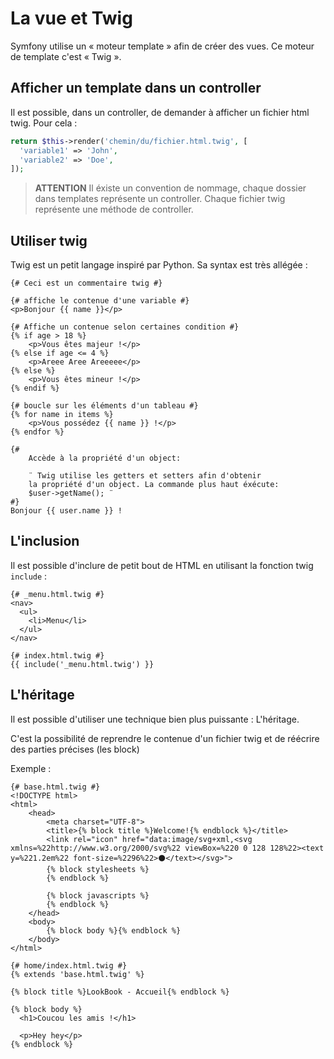 # La vue et Twig

Symfony utilise un « moteur template » afin de créer des vues.
Ce moteur de template c'est « Twig ».

## Afficher un template dans un controller

Il est possible, dans un controller, de demander à afficher un fichier html twig. Pour cela :

```php
return $this->render('chemin/du/fichier.html.twig', [
  'variable1' => 'John',
  'variable2' => 'Doe',
]);
```

> **ATTENTION**
> Il éxiste un convention de nommage, chaque dossier dans templates représente un controller.
> Chaque fichier twig représente une méthode de controller.

## Utiliser twig

Twig est un petit langage inspiré par Python. Sa syntax est très allégée :

```twig
{# Ceci est un commentaire twig #}

{# affiche le contenue d'une variable #}
<p>Bonjour {{ name }}</p>

{# Affiche un contenue selon certaines condition #}
{% if age > 18 %}
    <p>Vous êtes majeur !</p>
{% else if age <= 4 %}
    <p>Areee Aree Areeeee</p>
{% else %}
    <p>Vous êtes mineur !</p>
{% endif %}

{# boucle sur les éléments d'un tableau #}
{% for name in items %}
    <p>Vous possédez {{ name }} !</p>
{% endfor %}

{#
    Accède à la propriété d'un object:

    ¨ Twig utilise les getters et setters afin d'obtenir
    la propriété d'un object. La commande plus haut éxécute:
    $user->getName(); ¨
#}
Bonjour {{ user.name }} !
```

## L'inclusion

Il est possible d'inclure de petit bout de HTML en utilisant
la fonction twig `include` :

```twig
{# _menu.html.twig #}
<nav>
  <ul>
    <li>Menu</li>
  </ul>
</nav>
```

```twig
{# index.html.twig #}
{{ include('_menu.html.twig') }}
```

## L'héritage

Il est possible d'utiliser une technique bien plus puissante : L'héritage.

C'est la possibilité de reprendre le contenue d'un fichier twig et de réécrire
des parties précises (les block)

Exemple :

```twig
{# base.html.twig #}
<!DOCTYPE html>
<html>
    <head>
        <meta charset="UTF-8">
        <title>{% block title %}Welcome!{% endblock %}</title>
        <link rel="icon" href="data:image/svg+xml,<svg xmlns=%22http://www.w3.org/2000/svg%22 viewBox=%220 0 128 128%22><text y=%221.2em%22 font-size=%2296%22>⚫️</text></svg>">
        {% block stylesheets %}
        {% endblock %}

        {% block javascripts %}
        {% endblock %}
    </head>
    <body>
        {% block body %}{% endblock %}
    </body>
</html>
```

```twig
{# home/index.html.twig #}
{% extends 'base.html.twig' %}

{% block title %}LookBook - Accueil{% endblock %}

{% block body %}
  <h1>Coucou les amis !</h1>

  <p>Hey hey</p>
{% endblock %}
```
